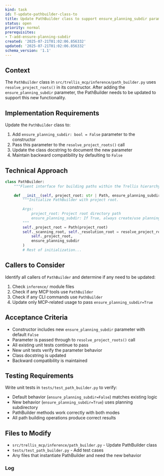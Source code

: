 ```yaml
---
kind: task
id: T-update-pathbuilder-class-to
title: Update PathBuilder class to support ensure_planning_subdir parameter
status: open
priority: normal
prerequisites:
- T-add-ensure-planning-subdir
created: '2025-07-21T01:02:06.856332'
updated: '2025-07-21T01:02:06.856332'
schema_version: '1.1'
---
```

## Context

The `PathBuilder` class in `src/trellis_mcp/inference/path_builder.py` uses `resolve_project_roots()` in its constructor. After adding the `ensure_planning_subdir` parameter, the PathBuilder needs to be updated to support this new functionality.

## Implementation Requirements

Update the `PathBuilder` class to:

1. Add `ensure_planning_subdir: bool = False` parameter to the constructor
2. Pass this parameter to the `resolve_project_roots()` call
3. Update the class docstring to document the new parameter
4. Maintain backward compatibility by defaulting to `False`

## Technical Approach

```python
class PathBuilder:
    """Fluent interface for building paths within the Trellis hierarchy."""
    
    def __init__(self, project_root: str | Path, ensure_planning_subdir: bool = False):
        """Initialize PathBuilder with project root.
        
        Args:
            project_root: Project root directory path
            ensure_planning_subdir: If True, always create/use planning/ subdirectory
        """
        self._project_root = Path(project_root)
        self._scanning_root, self._resolution_root = resolve_project_roots(
            self._project_root, 
            ensure_planning_subdir
        )
        # Rest of initialization...
```

## Callers to Consider

Identify all callers of `PathBuilder` and determine if any need to be updated:

1. Check `inference/` module files
2. Check if any MCP tools use `PathBuilder`
3. Check if any CLI commands use `PathBuilder`
4. Update only MCP-related usage to pass `ensure_planning_subdir=True`

## Acceptance Criteria

- Constructor includes new `ensure_planning_subdir` parameter with default `False`
- Parameter is passed through to `resolve_project_roots()` call
- All existing unit tests continue to pass
- New unit tests verify the parameter behavior
- Class docstring is updated
- Backward compatibility is maintained

## Testing Requirements

Write unit tests in `tests/test_path_builder.py` to verify:
- Default behavior (`ensure_planning_subdir=False`) matches existing logic
- New behavior (`ensure_planning_subdir=True`) uses planning subdirectory
- PathBuilder methods work correctly with both modes
- All path building operations produce correct results

## Files to Modify

- `src/trellis_mcp/inference/path_builder.py` - Update PathBuilder class
- `tests/test_path_builder.py` - Add test cases
- Any files that instantiate PathBuilder and need the new behavior

### Log

